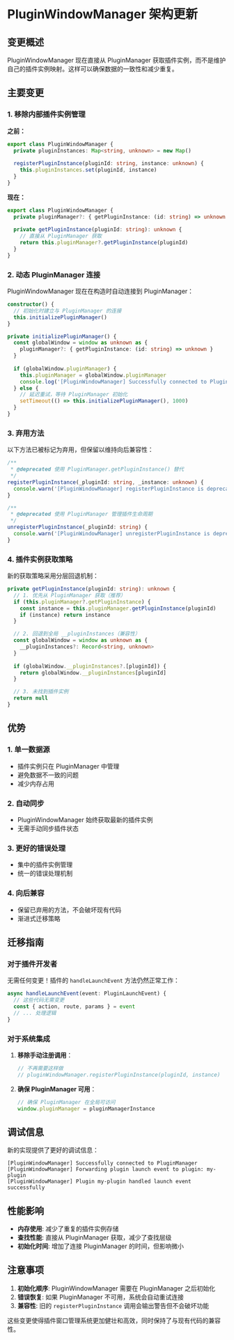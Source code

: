 # PluginWindowManager 架构更新

## 变更概述

PluginWindowManager 现在直接从 PluginManager 获取插件实例，而不是维护自己的插件实例映射。这样可以确保数据的一致性和减少重复。

## 主要变更

### 1. 移除内部插件实例管理

**之前：**
```typescript
export class PluginWindowManager {
  private pluginInstances: Map<string, unknown> = new Map()
  
  registerPluginInstance(pluginId: string, instance: unknown) {
    this.pluginInstances.set(pluginId, instance)
  }
}
```

**现在：**
```typescript
export class PluginWindowManager {
  private pluginManager?: { getPluginInstance: (id: string) => unknown }
  
  private getPluginInstance(pluginId: string): unknown {
    // 直接从 PluginManager 获取
    return this.pluginManager?.getPluginInstance(pluginId)
  }
}
```

### 2. 动态 PluginManager 连接

PluginWindowManager 现在在构造时自动连接到 PluginManager：

```typescript
constructor() {
  // 初始化时建立与 PluginManager 的连接
  this.initializePluginManager()
}

private initializePluginManager() {
  const globalWindow = window as unknown as { 
    pluginManager?: { getPluginInstance: (id: string) => unknown }
  }
  
  if (globalWindow.pluginManager) {
    this.pluginManager = globalWindow.pluginManager
    console.log('[PluginWindowManager] Successfully connected to PluginManager')
  } else {
    // 延迟重试，等待 PluginManager 初始化
    setTimeout(() => this.initializePluginManager(), 1000)
  }
}
```

### 3. 弃用方法

以下方法已被标记为弃用，但保留以维持向后兼容性：

```typescript
/**
 * @deprecated 使用 PluginManager.getPluginInstance() 替代
 */
registerPluginInstance(_pluginId: string, _instance: unknown) {
  console.warn('[PluginWindowManager] registerPluginInstance is deprecated.')
}

/**
 * @deprecated 使用 PluginManager 管理插件生命周期
 */
unregisterPluginInstance(_pluginId: string) {
  console.warn('[PluginWindowManager] unregisterPluginInstance is deprecated.')
}
```

### 4. 插件实例获取策略

新的获取策略采用分层回退机制：

```typescript
private getPluginInstance(pluginId: string): unknown {
  // 1. 优先从 PluginManager 获取（推荐）
  if (this.pluginManager?.getPluginInstance) {
    const instance = this.pluginManager.getPluginInstance(pluginId)
    if (instance) return instance
  }

  // 2. 回退到全局 __pluginInstances（兼容性）
  const globalWindow = window as unknown as {
    __pluginInstances?: Record<string, unknown>
  }
  
  if (globalWindow.__pluginInstances?.[pluginId]) {
    return globalWindow.__pluginInstances[pluginId]
  }

  // 3. 未找到插件实例
  return null
}
```

## 优势

### 1. **单一数据源**
- 插件实例只在 PluginManager 中管理
- 避免数据不一致的问题
- 减少内存占用

### 2. **自动同步**
- PluginWindowManager 始终获取最新的插件实例
- 无需手动同步插件状态

### 3. **更好的错误处理**
- 集中的插件实例管理
- 统一的错误处理机制

### 4. **向后兼容**
- 保留已弃用的方法，不会破坏现有代码
- 渐进式迁移策略

## 迁移指南

### 对于插件开发者

无需任何变更！插件的 `handleLaunchEvent` 方法仍然正常工作：

```typescript
async handleLaunchEvent(event: PluginLaunchEvent) {
  // 这些代码无需变更
  const { action, route, params } = event
  // ... 处理逻辑
}
```

### 对于系统集成

1. **移除手动注册调用**：
   ```typescript
   // 不再需要这样做
   // pluginWindowManager.registerPluginInstance(pluginId, instance)
   ```

2. **确保 PluginManager 可用**：
   ```typescript
   // 确保 PluginManager 在全局可访问
   window.pluginManager = pluginManagerInstance
   ```

## 调试信息

新的实现提供了更好的调试信息：

```
[PluginWindowManager] Successfully connected to PluginManager
[PluginWindowManager] Forwarding plugin launch event to plugin: my-plugin
[PluginWindowManager] Plugin my-plugin handled launch event successfully
```

## 性能影响

- **内存使用**: 减少了重复的插件实例存储
- **查找性能**: 直接从 PluginManager 获取，减少了查找层级
- **初始化时间**: 增加了连接 PluginManager 的时间，但影响微小

## 注意事项

1. **初始化顺序**: PluginWindowManager 需要在 PluginManager 之后初始化
2. **错误恢复**: 如果 PluginManager 不可用，系统会自动重试连接
3. **兼容性**: 旧的 `registerPluginInstance` 调用会输出警告但不会破坏功能

这些变更使得插件窗口管理系统更加健壮和高效，同时保持了与现有代码的兼容性。
